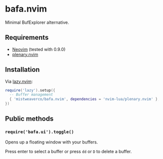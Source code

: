 # bafa.nvim

Minimal BufExplorer alternative.

## Requirements

- [Neovim](https://github.com/neovim/neovim) (tested with 0.9.0)
- [plenary.nvim](https://github.com/nvim-lua/plenary.nvim)

## Installation

Via [lazy.nvim](https://github.com/folke/lazy.nvim):

```lua
require('lazy').setup({
  -- Buffer management
  { 'mistweaverco/bafa.nvim', dependencies = 'nvim-lua/plenary.nvim' },
})
```

## Public methods

### `require('bafa.ui').toggle()`

Opens up a floating window with your buffers.

Press enter to select a buffer or press `dd` or `D` to delete a buffer.

